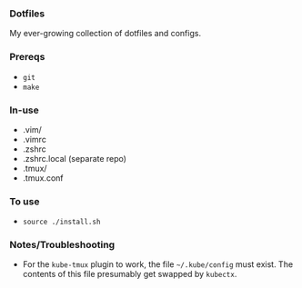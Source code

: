 ### Dotfiles

My ever-growing collection of dotfiles and configs.

### Prereqs
* `git`
* `make`

### In-use

* .vim/
* .vimrc
* .zshrc
* .zshrc.local (separate repo)
* .tmux/
* .tmux.conf

### To use

* `source ./install.sh`

### Notes/Troubleshooting
- For the `kube-tmux` plugin to work, the file `~/.kube/config` must exist. The contents of this file presumably get swapped by `kubectx`.
